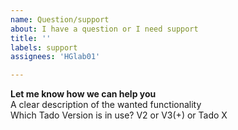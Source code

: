 ```yaml
---
name: Question/support
about: I have a question or I need support
title: ''
labels: support
assignees: 'HGlab01'

---
```


**Let me know how we can help you**  
A clear description of the wanted functionality  
Which Tado Version is in use? V2 or V3(+) or Tado X
